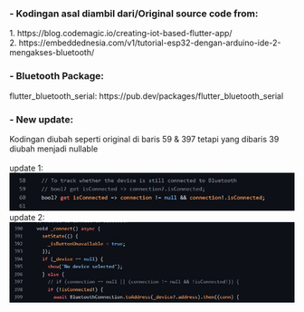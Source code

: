 <h3>- Kodingan asal diambil dari/Original source code from:</h3>
1. https://blog.codemagic.io/creating-iot-based-flutter-app/<br>
2. https://embeddednesia.com/v1/tutorial-esp32-dengan-arduino-ide-2-mengakses-bluetooth/
<br>
<h3>- Bluetooth Package:</h3>
flutter_bluetooth_serial: https://pub.dev/packages/flutter_bluetooth_serial

<h3>- New update:</h3>
Kodingan diubah seperti original di baris 59 & 397 tetapi yang dibaris 39 diubah menjadi nullable<br><br>
update 1:<br>
<img src="https://github.com/idekorslet/Belajar-Flutter/blob/main/Flutter_Bluetooth_ESP32/update1.jpg"/>
<br>
update 2:<br>
<img src="https://github.com/idekorslet/Belajar-Flutter/blob/main/Flutter_Bluetooth_ESP32/update2.jpg"/>
